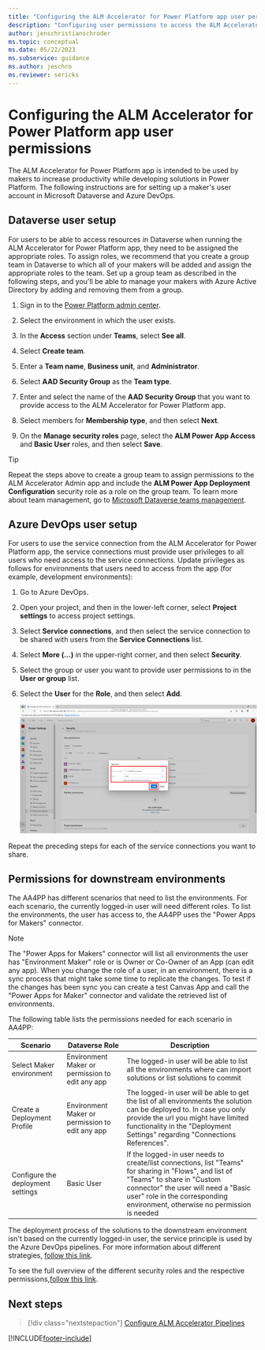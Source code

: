 ```yaml
---
title: "Configuring the ALM Accelerator for Power Platform app user permissions | MicrosoftDocs"
description: "Configuring user permissions to access the ALM Accelerator for Power Platform app and pipelines."
author: jenschristianschroder
ms.topic: conceptual
ms.date: 05/22/2023
ms.subservice: guidance
ms.author: jeschro
ms.reviewer: sericks
---
```

# Configuring the ALM Accelerator for Power Platform app user permissions

The ALM Accelerator for Power Platform app is intended to be used by makers to increase productivity while developing solutions in Power Platform. The following instructions are for setting up a maker's user account in Microsoft Dataverse and Azure DevOps.

## Dataverse user setup

For users to be able to access resources in Dataverse when running the ALM Accelerator for Power Platform app, they need to be assigned the appropriate roles. To assign roles, we recommend that you create a group team in Dataverse to which all of your makers will be added and assign the appropriate roles to the team. Set up a group team as described in the following steps, and you'll be able to manage your makers with Azure Active Directory by adding and removing them from a group.

1. Sign in to the [Power Platform admin center](https://admin.powerplatform.microsoft.com/).

1. Select the environment in which the user exists.

1. In the **Access** section under **Teams**, select **See all**.

1. Select **Create team**.

1. Enter a **Team name**, **Business unit**, and **Administrator**.

1. Select **AAD Security Group** as the **Team type**.

1. Enter and select the name of the **AAD Security Group** that you want to provide access to the ALM Accelerator for Power Platform app.

1. Select members for **Membership type**, and then select **Next**.

1. On the **Manage security roles** page, select the **ALM Power App Access** and **Basic User** roles, and then select **Save**.

> [!TIP]
> Repeat the steps above to create a group team to assign permissions to the ALM Accelerator Admin app and include the **ALM Power App Deployment Configuration** security role as a role on the group team. To learn more about team management, go to [Microsoft Dataverse teams management](/power-platform/admin/manage-teams).

## Azure DevOps user setup

For users to use the service connection from the ALM Accelerator for Power Platform app, the service connections must provide user privileges to all users who need access to the service connections. Update privileges as follows for environments that users need to access from the app (for example, development environments):

1. Go to Azure DevOps.

1. Open your project, and then in the lower-left corner, select **Project settings** to access project settings.

1. Select **Service connections**, and then select the service connection to be shared with users from the **Service Connections** list.

1. Select **More (...)** in the upper-right corner, and then select **Security**.

1. Select the group or user you want to provide user permissions to in the **User or group** list.

1. Select the **User** for the **Role**, and then select **Add**.

   ![Select the group, user, and role.](media/setup-almacceleratorpowerplatform-users/SetServiceConnectionPermissions.png)

Repeat the preceding steps for each of the service connections you want to share.

## Permissions for downstream environments

The AA4PP has different scenarios that need to list the environments. For each scenario, the currently logged-in user will need different roles. To list the environments, the user has access to, the AA4PP uses the "Power Apps for Makers" connector.

> [!NOTE]
> The "Power Apps for Makers" connector will list all environments the user has "Environment Maker" role or is Owner or Co-Owner of an App (can edit any app). When you change the role of a user, in an environment, there is a sync process that might take some time to replicate the changes. To test if the changes has been sync you can create a test Canvas App and call the "Power Apps for Maker" connector and validate the retrieved list of environments.  

The following table lists the permissions needed for each scenario in AA4PP:

| Scenario                    | Dataverse Role    | Description           |
| --------------------------- | ----------------- | --------------------- |
| Select Maker environment    | Environment Maker or permission to edit any app | The logged-in user will be able to list all the environments where can import solutions or list solutions to commit |
| Create a Deployment Profile | Environment Maker or permission to edit any app | The logged-in user will be able to get the list of all environments the solution can be deployed to. In case you only provide the url you might have limited functionality in the "Deployment Settings" regarding "Connections References". |
| Configure the deployment settings | Basic User | If the logged-in user needs to create/list connections, list "Teams" for sharing in "Flows", and list of "Teams" to share in "Custom connector" the user will need a "Basic user" role in the corresponding environment, otherwise no permission is needed |

The deployment process of the solutions to the downstream environment isn't based on the currently logged-in user, the service principle is used by the Azure DevOps pipelines. For more information about different strategies, [follow this link](/power-platform/guidance/coe/almaccelerator-app-registrations).

To see the full overview of the different security roles and the respective permissions,[follow this link](/power-platform/admin/database-security#environments-with-a-dataverse-database).

## Next steps
>
> [!div class="nextstepaction"]
> [Configure ALM Accelerator Pipelines](./configure-azuredevops-pipelines.md)

[!INCLUDE[footer-include](../../includes/footer-banner.md)]
